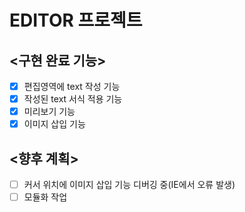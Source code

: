 # EDITOR 프로젝트

## <구현 완료 기능>
- [x] 편집영역에 text 작성 기능
- [x] 작성된 text 서식 적용 기능
- [x] 미리보기 기능
- [x] 이미지 삽입 기능

## <향후 계획>
- [ ] 커서 위치에 이미지 삽입 기능 디버깅 중(IE에서 오류 발생)
- [ ] 모듈화 작업
